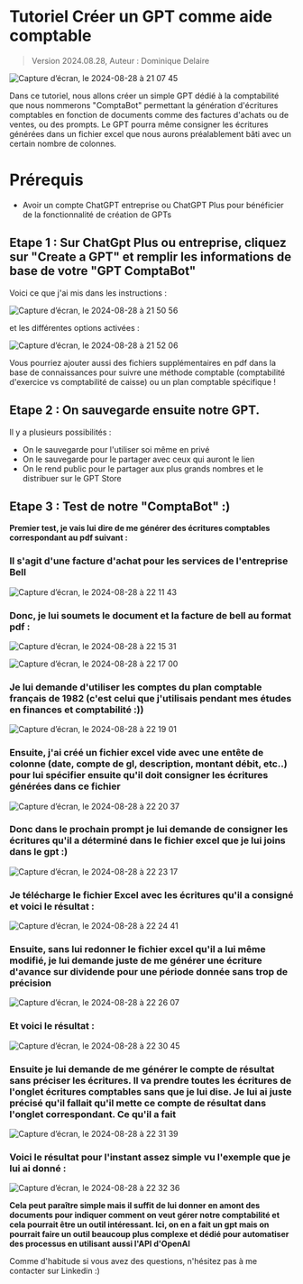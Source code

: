 # Tutoriel Créer un GPT comme aide comptable
> Version 2024.08.28, Auteur : Dominique Delaire

![Capture d’écran, le 2024-08-28 à 21 07 45](https://github.com/user-attachments/assets/9dc760e6-dfe9-43b7-90ec-1c0fea9f4e2f)


Dans ce tutoriel, nous allons créer un simple GPT dédié à la comptabilité que nous nommerons "ComptaBot" permettant la génération d'écritures comptables en fonction de documents comme des factures d'achats ou de ventes, ou des prompts.
Le GPT pourra même consigner les écritures générées dans un fichier excel que nous aurons préalablement bâti avec un certain nombre de colonnes.

# Prérequis
* Avoir un compte ChatGPT entreprise ou ChatGPT Plus pour bénéficier de la fonctionnalité de création de GPTs 

## Etape 1 : Sur ChatGpt Plus ou entreprise, cliquez sur "Create a GPT" et remplir les informations de base de votre "GPT ComptaBot"

Voici ce que j'ai mis dans les instructions : 

![Capture d’écran, le 2024-08-28 à 21 50 56](https://github.com/user-attachments/assets/214d885a-269d-4dab-b000-b7c5d0af4258)

et les différentes options activées :

![Capture d’écran, le 2024-08-28 à 21 52 06](https://github.com/user-attachments/assets/95c24b8e-3857-4549-b1bf-6cd8120895cd)

Vous pourriez ajouter aussi des fichiers supplémentaires en pdf dans la base de connaissances pour suivre une méthode comptable (comptabilité d'exercice vs comptabilité de caisse) ou un plan comptable spécifique !

## Etape 2 : On sauvegarde ensuite notre GPT.
Il y a plusieurs possibilités :
* On le sauvegarde pour l'utiliser soi même en privé
* On le sauvegarde pour le partager avec ceux qui auront le lien
* On le rend public pour le partager aux plus grands nombres et le distribuer sur le GPT Store

## Etape 3 : Test de notre "ComptaBot" :)

**Premier test, je vais lui dire de me générer des écritures comptables correspondant au pdf suivant :**

### Il s'agit d'une facture d'achat pour les services de l'entreprise Bell

![Capture d’écran, le 2024-08-28 à 22 11 43](https://github.com/user-attachments/assets/e796f523-af63-42e2-b418-28b2afabd969)

### Donc, je lui soumets le document et la facture de bell au format pdf :

![Capture d’écran, le 2024-08-28 à 22 15 31](https://github.com/user-attachments/assets/6982de34-164b-4a68-bd01-22bbe4826601)

![Capture d’écran, le 2024-08-28 à 22 17 00](https://github.com/user-attachments/assets/18e87710-365f-400c-b0de-640c0a1182e3)

### Je lui demande d'utiliser les comptes du plan comptable français de 1982 (c'est celui que j'utilisais pendant mes études en finances et comptabilité :))

![Capture d’écran, le 2024-08-28 à 22 19 01](https://github.com/user-attachments/assets/98303bef-59c2-44d2-92eb-9204c5954a9c)

### Ensuite, j'ai créé un fichier excel vide avec une entête de colonne (date, compte de gl, description, montant débit, etc..) pour lui spécifier ensuite qu'il doit consigner les écritures générées dans ce fichier

![Capture d’écran, le 2024-08-28 à 22 20 37](https://github.com/user-attachments/assets/9fbd6fb2-fa85-4cc6-9efb-c770ee39b2eb)

### Donc dans le prochain prompt je lui demande de consigner les écritures qu'il a déterminé dans le fichier excel que je lui joins dans le gpt :)

![Capture d’écran, le 2024-08-28 à 22 23 17](https://github.com/user-attachments/assets/6f623694-2724-4a78-a34d-f7e15807bebd)

### Je télécharge le fichier Excel avec les écritures qu'il a consigné et voici le résultat : 

![Capture d’écran, le 2024-08-28 à 22 24 41](https://github.com/user-attachments/assets/2ba579b4-ed8a-47f6-89a4-a4a181079b7d)

### Ensuite, sans lui redonner le fichier excel qu'il a lui même modifié, je lui demande juste de me générer une écriture d'avance sur dividende pour une période donnée sans trop de précision

![Capture d’écran, le 2024-08-28 à 22 26 07](https://github.com/user-attachments/assets/7829bf0f-7d56-42b1-a713-bc1f9a2cbac2)

### Et voici le résultat : 

![Capture d’écran, le 2024-08-28 à 22 30 45](https://github.com/user-attachments/assets/85a10180-6d4d-4afc-bcf2-412f4c697338)

### Ensuite je lui demande de me générer le compte de résultat sans préciser les écritures. Il va prendre toutes les écritures de l'onglet écritures comptables sans que je lui dise. Je lui ai juste précisé qu'il fallait qu'il mette ce compte de résultat dans l'onglet correspondant. Ce qu'il a fait

![Capture d’écran, le 2024-08-28 à 22 31 39](https://github.com/user-attachments/assets/b3018a1c-a623-4557-999a-9f51c32affb9)

### Voici le résultat pour l'instant assez simple vu l'exemple que je lui ai donné : 

![Capture d’écran, le 2024-08-28 à 22 32 36](https://github.com/user-attachments/assets/98c03774-aaa7-4670-bae1-16c6d47fa4dc)

**Cela peut paraître simple mais il suffit de lui donner en amont des documents pour indiquer comment on veut gérer notre comptabilité et cela pourrait être un outil intéressant.
Ici, on en a fait un gpt mais on pourrait faire un outil beaucoup plus complexe et dédié pour automatiser des processus en utilisant aussi l'API d'OpenAI**

Comme d'habitude si vous avez des questions, n'hésitez pas à me contacter sur Linkedin :)





